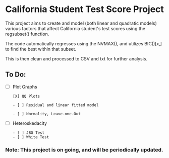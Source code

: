 # California Student Test Score Project

This project aims to create and model (both linear and quadratic models) various factors that affect California student's test scores using the regsubset() function.

The code automatically regresses using the NVMAX(), and utilizes BIC()[x,] to find the best within that subset. 

This is then clean and processed to CSV and txt for further analysis. 

## To Do:

- [ ] Plot Graphs

      [X] QQ Plots

      - [ ] Residual and linear fitted model
      
      - [ ] Normality, Leave-one-Out


- [ ] Heteroskedacity

      - [ ] JBG Test
      - [ ] White Test
      



### Note: This project is on going, and will be periodically updated. 
